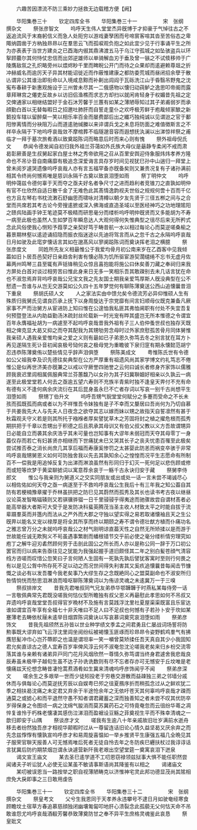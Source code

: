 <!-- { "loadSidebar": true } -->
　　六趣苦因漂流不防三乘妙力拯救无边载稽方便【阙】




















　　华阳集巻三十
　　钦定四库全书
　　华阳集巻三十一　　　　　宋　张纲　撰杂文
　　祭张彦智文
　　呜呼天生伟人堂堂杰异旣博于才抑豪于气悼往古之不返追流风于末裔躬信义而急人处阨穷以游戏妻孥困而号啼賔客喧其沓至苦俗态之卑陬纳圆凿于方枘独昻昻以在羣思云飞而孤唳观负抱之如此宜少见于行事诵平生之所为亦表表于当世方建炎之已酉海内俶其鼎沸渡五马于乌江守孤城之如坠骇盗兵以环挐顾蕞尔其何恃仗忠信而出郊逆雄师以单骑解血刃于垂及曾一镞之不试倐移帅于广陵膺敌氛之孔炽略旁州以煨烬眇千里而睥睨公开门而待之众果却而逺避赖尊爼之折冲赫威名而逾厉天子异其材能诏徙近而作蔽惟建康之都防委荒城而昼闭招余孽于散亾谓非公其谁治即衔命以入境咸息黥而补劓出闾阎于瓦砾洗江山于昏翳吊野鬼之沈寃布春耕于新惠观施设于三州曽未尽其一二俄感物以懐归动莼鲈之逸思叩帝阍而露章拜琳宫之僊吏反故乡以访旧侣渔樵而求志方却扫以就闲肯轻身于权媚昔先祖之定交俾通家以相继结盟好于金石沐芳馨于兰蕙有如某之薄陋辱知过其子弟甫弱岁而承顔勤白首以无替每暇日之招邀吐肺肝而自誓走童仆之欢呼极芳鲜于庖胾倾家酿之新篘投车辖以留醉粲一笑以相乐率百金而屡费鄙后出之纎巧独纯诚以见谓迨之官于鄱阳惨离情而分袂阻万山而道逺驰缄縢以来谇谓兵戈之未息将防面之难值徴斯言之不祥卒永隔于下地呜呼哀哉敛不摩棺葬不临隧邈音容而遐想抚汍澜以出涕惊祥祭之甫临才一拜于墓次旅肴酒以致奠跽陈词而略意后时而来心则有愧
　　祭外祖母倪氏文
　　恭闻令德发闻自初归我外祖兰芬蔼如外氏族大母仪是朂静专柔闲不戒而肃曷彰厥善是生叔舅起家白屋士林之秀帝欲用之召从百里安舆迎侍象服炜炜孝养方隆命也不吊讣音自南痛靡有极追念深爱诲言具存岁时间见视犹巳孙中山遄归一拜堂上曾未阅岁遽哭遗像呜呼哀哉人亦有言五福罕备亦旣备矣则又兼贵况复有子诸孙满前相其令终尚何憾焉唯是慈训永隔千古奠以致哀泪堕如雨
　　祭丁明仲文
　　呜呼明仲蔼兹令德何辜于天而夺之亟夫好名者争尺寸之进而趋利者竞锥刀之直孰如明仲有官不仕欣然自适日散千金了无难色此其髙情逸韵视夫世俗之规规何啻十百而千亿也方且左琴右书枕流潄石舒幽思而啸咏对清樽以朝夕友先贤于三径五栁之间与之合堂而共席若其考古论今旁搜逺摭或深入佛海或直造圣域以至医经神巧之功地理隂阳之赜呉陆画手钟王笔迹莫不极精而研思毫分而缕析呜呼明仲旣贤而又多能胡为不寿一病至此极也虽然人生如梦百年瞬息达人大观何得何失惟典型之徂尽后来无所矜式念此风俗使我心恻矧予葭莩之亲契好笃于畴昔航一水以相过每论心而莫逆嗟桑榆之暮景期林壑以逺迹诵招隐而振衣指迷途以先迪将驾言而从之忽千古之永隔呜呼哀哉日月如驶及此窀穸懐话言其如在邈髙风以寥阒跽陈词而奠诀挥老泪之横臆
　　祭张彦度文
　　同姓所先友义相朂惟公于我爱均骨月初公南来岁在乙酉客中见我倾葢如旧卜居吾邑契好日亲趋舎利害有懐必陈为饥所驱宦游契濶缱绻不忘书无虚月佐幕两州鸣琴三县至辄有声铦锋稍见众惊且喜抱能将施公曰休矣善刀藏之奉祠归来我方屏处白首对谈过相劳苦曰惟此身来日无多一笑相乐吾其敢疎别去未几话言犹在命也不淑忽焉弃背呜呼哀哉公兄宝文我之先友国士期我亲爱笃厚斯人旣没典型在公不憖遗一吾谁与从岂无交游莫如公久四十五年梦觉何有聊陈薄奠送公西山追懐曩昔泪下重泉
　　祭胡氏硕人文
　　人之家法实由中馈允矣令德流芳必异仰惟硕人生有殊质归我舅氏见谓良匹承上抚下以身周旋达于宗党靡有间言妇顺母仪既克兼备凡厥家事不严而治舅方从宦进防上知曰惟在公遑恤我私匪其弗恤阃职有付处不失宜吾复何预暨登法从内助益勤汤沐疏封丝纶载新一时光宠有晔其盛岂无所本惟德之令谓宜百年永膺福祉胡为一病遽至不起呜呼哀哉昔我外祖有子三人伯仲蚤世叔也独存天既相之俾克显大曷又抑之而夺其配我为其甥劬劳念母时过外家庶慰孤苦骨月同体舅惟我亲硕人遇我亲爱惟均亲之爱之义则有朂如已子弟恩久弥笃去冬之别言犹在耳方卜再见遂隔生死讣音初闻哀极号恸何哀之极母党为重瞻彼下泉归窆有期永懐懿范胡宁忍违恭陈薄奠侑以楚些情见乎辞声泪俱堕
　　祭陈美成文
　　粤惟陈氏世有令德如公父祖我幸及识先德往矣典型在公方严厚重有祖遗风尚其家学博文约礼笃志不倦惟公是似再世济美亦旣兼之以戒以守厥誉四驰誉之云何曰诚长者修身齐家饰以儒雅顾我衰迟里闾相属佩服典常兰芬蕙馥乃以女孙为其子妇冀聨姻好相亲以久孰云一病遂至此极堂堂若人何去之亟逾五望六寿则不充族半青紫时独不逢皇天畀付不充有命有德有义不逢何病余庆流衍在其后昆身虽永巳不亡者存词以写哀一别千古尚想平生泪堕如雨
　　祭甥丁伯升文
　　呜呼吾甥气貎堂堂何赋分之多蹇而受命之不长未孩而孤既孤而病或者以为不祥惟吾令妹独有是子不幸而又嫠居曰吾尚何为乃切自慕于共姜我先大人与先夫人日夜念之欲夺其志以嫁而妹以甥之故指天自誓凛然有甚于秋霜观夫守义若是则其所托于襁褓者厚矣譬犹草木之芳固将封之植之擢危根而孤秀期拱把于千章以吾甥出于积德之后且夙承其母训又有伯父叔父教以义方吾故谓甥异日必能自立而袭其余庆浩乎其未可量也岂知事有大谬年未弱冠而天夺其母零丁一身葢仅存而若亡有妇甚贤亦相继而下世痛犹未巳又哭其长子之丧夫忧患百罹至此极矣尝试推否泰之消长尚庶几其享后福而寿康奚惨罚之太甚婴此防恙而祸变卒骇于非常呜呼哀哉甥舅恩义如何可防独舍我以先去其孰知余心之惶惶而况平生志愿命有所制百不一偿我是用追悼反复为出涕而淋浪虽然有形同归于幻灭一死何足以悲伤顾或修而或短等炊梦于黄梁聊摅词以寓意荐余哀于一觞千古永诀归安于藏
　　祭舅李侍郎文
　　惟公与我亲则为舅道义之交实同朋友或出或处一话一言未尝不竭诚尽心以相佐佑如何天夺之亟一病遂至于不救呜呼哀哉公生我后十有三年我之知公葢自其防有若梗楠豫章擢于乔林虽拱把之防巳见其蔚然而孤秀及其长也读书考古夜以继昼议论英发智略辐辏则又若骐骥骅骝一日千里骎骎乎得夷途而驰骤故尝自谓材髙者必能高举器大者斯可大受于是发防决科蜚英腾茂当圣主收人材致太平之时能自拔于流辈蹑羣英而并簉内而法从之严外而大郡之守独以望实得之易若取诸懐袖且天之生公旣畀以能名又宠以禄厚是将全其所享而终以期颐之寿不谓令德壮猷方植而仆痛功名之雅志曾万分之未就呜呼哀哉公之材气刚明谅直葢天性之自然无所矫揉以是而游于世故能任诚无欺狥义不茍虽遇事繁剧而蟠根错节交乎前必使之毫分缕析情穷理究如庖丁之解牛迎刃砉然顾何劳于击剖此固公之所长而人亦以是称公同一辞于万口初公罢官而归以病来告亟往见之犹能为我强起握手道旧颇怪其二年之别白髪苍顔气清容绉方咨嗟而叹惜公忽笑曰子言何陋人生固有一死孰先孰后譬犹客寓时至则行何畏之有以是见公胷中所存死不足以动之而况世间得失利害其又奚疚追懐曩昔每闻击节慷慨之谈必有以发吾覆今我老矣事乃大缪生存之念既絶同心之盟莫副命也不淑安所归咎情惝恍而愁思泪淋浪而噎呕聊陈薄奠词以为侑谅灵魂之未逺冀万一于三嗅
　　祭叔排岸文
　　昔我先君唯叔同气兄友弟恭华鄂韡韡于时燕私某每侍旁一话一言敬佩典常先君既没嗟我何怙仪型所瞻独有叔父恩义再朂慰此孝思如何不吊叔又弃遗呜呼哀哉堂堂吾叔得官岁晩材不及施有言莫践浮沈里社夏屋渠渠既富且乐宦达谁如谓宜百年享有全福七十非夭唯曰不足人曰不足叔也何憾有子若孙卜安于坎如某蹇薄老去畴依杖屦未逺举目烟霏陈词奠诀以写哀慕词奠究哀泪堕如雨
　　祭弟彦饰文
　　昔我先祖颀然五孙皆以世业种学绩文季孟之间君勇且仁屡战词场誓将防勲事既大谬弃如飞云浮沈里闾坐阅纷纭被褐懐玉匪琢而珍昻昻令姿野鹤鸡羣气有拂膺怒髪冲巾心岂芥蔕即之也温是谓坦率一笑一嚬曾莫矫揉任吾天真自其少小我固知君允矣直谅古之德人宜寿百岁率俾风淳云何不淑奄忽沈沦嗟我老矣来归乡枌交流零落其谁与亲赖有诸弟异戸同门花月风烟欣然一尊情久弥笃谓当终身君遽舍我悲哉良辰寿虽未极甲子越旬生虽不达子孙诜诜数则有尽不忘者存亦可无憾安于丘坟唯是老懐痛兹天伦想念畴昔凄怆蒿焄酒肴如生冀来清魂呜呼彦饰闻乎不闻
　　祭弟彦深文
　　嗟余生之多艰举一世而少徒矧投老于穷巷交游散而益疎独三弟之邻墙分戚休而与俱每论心而莫逆抚芳辰以自娱粤巳夘之徂夏鴈序折而稍孤念过从之鲜欢犹二季之相扶曷沈痛之未定君又弃余于半途怆余年之无依吁苍天其何辜呜呼哀哉才疎而通莫之或摅心和而平退然守愚不知者谓君藏蓄之深而独善知之者未尝不叹其优防卒岁得保身之令图顷一病之沈绵气朘消而莫苏冀药石之可恃竟奄忽而云徂纷华蕚之凋悴复谁怜于朽株老懐凄其感伤泣涕泪而盈裾设豆觞之菲奠视生平而不殊幸清魂之一歆归即安于山隅
　　祭谈彦才文
　　嗟我有生逾八十年亲戚故旧壮岁满前水逝舟移去者纷然独吾彦才相视华颠暇时过从一尊留连话旧论心情久益坚曷又厌余弃之而先念兹惸惸有懐孰宣呜呼彦才和易周旋喜愠如一举乡推贤平生康强五福几全晩见其子服荣官聨天报善人可无憾焉唯后死者无徒自怜去年之冬防疾巳纒扶杖过我谆谆话言犹冀后防约期禁烟岂谓永诀遽营新阡我老艰出空望堂筵一奠寓哀泪下迸泉
　　谒文宣王庙文
　　某去圣巳逺学道不工叨恩窃禄领兹狱事大惧不能任职然尝闻诸夫子听讼犹人必使无讼某虽不敏请事斯语尚其降鉴有以相之
　　谒诸庙文
　　某叨被误恩当一路按举之职自视薄陋畴克以济惟神宅灵此邦功德显茂尚其隂相庶免大戾即事之三日敢用虔告















　　华阳集巻三十一
　　钦定四库全书
　　华阳集巻三十二　　　　　宋　张纲　撰杂文
　　祭皇考文
　　父兮生我恩同于天孝养永违攀号不逮日月如驶奄经寒食顾瞻坟土宿草方春追慕慈顔独闭幽壤匍匐叩地肝心溃裂念此孤藐无父何怙天命不吊敢谁怨尤呜呼哀哉酒殽芳馨恭致薄奠防甘之奉不异平生庶格灵魂鉴此哀恳
　　祭皇妣文
